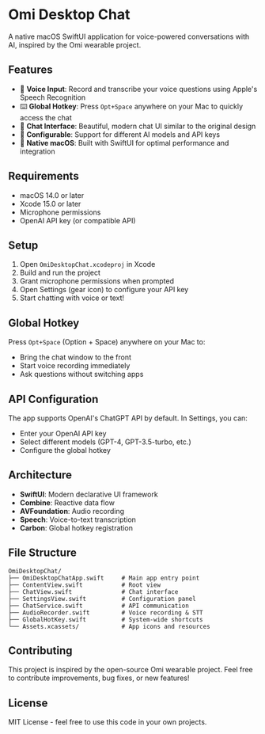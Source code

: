 # Omi Desktop Chat

A native macOS SwiftUI application for voice-powered conversations with AI, inspired by the Omi wearable project.

## Features

- 🎤 **Voice Input**: Record and transcribe your voice questions using Apple's Speech Recognition
- ⌨️ **Global Hotkey**: Press `Opt+Space` anywhere on your Mac to quickly access the chat
- 💬 **Chat Interface**: Beautiful, modern chat UI similar to the original design
- 🔧 **Configurable**: Support for different AI models and API keys
- 🎯 **Native macOS**: Built with SwiftUI for optimal performance and integration

## Requirements

- macOS 14.0 or later
- Xcode 15.0 or later
- Microphone permissions
- OpenAI API key (or compatible API)

## Setup

1. Open `OmiDesktopChat.xcodeproj` in Xcode
2. Build and run the project
3. Grant microphone permissions when prompted
4. Open Settings (gear icon) to configure your API key
5. Start chatting with voice or text!

## Global Hotkey

Press `Opt+Space` (Option + Space) anywhere on your Mac to:
- Bring the chat window to the front
- Start voice recording immediately
- Ask questions without switching apps

## API Configuration

The app supports OpenAI's ChatGPT API by default. In Settings, you can:
- Enter your OpenAI API key
- Select different models (GPT-4, GPT-3.5-turbo, etc.)
- Configure the global hotkey

## Architecture

- **SwiftUI**: Modern declarative UI framework
- **Combine**: Reactive data flow
- **AVFoundation**: Audio recording
- **Speech**: Voice-to-text transcription
- **Carbon**: Global hotkey registration

## File Structure

```
OmiDesktopChat/
├── OmiDesktopChatApp.swift     # Main app entry point
├── ContentView.swift           # Root view
├── ChatView.swift              # Chat interface
├── SettingsView.swift          # Configuration panel
├── ChatService.swift           # API communication
├── AudioRecorder.swift         # Voice recording & STT
├── GlobalHotKey.swift          # System-wide shortcuts
└── Assets.xcassets/            # App icons and resources
```

## Contributing

This project is inspired by the open-source Omi wearable project. Feel free to contribute improvements, bug fixes, or new features!

## License

MIT License - feel free to use this code in your own projects.
